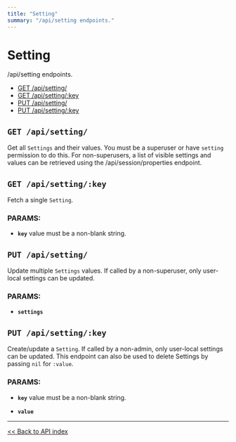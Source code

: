 ```yaml
---
title: "Setting"
summary: "/api/setting endpoints."
---
```


# Setting

/api/setting endpoints.

  - [GET /api/setting/](#get-apisetting)
  - [GET /api/setting/:key](#get-apisettingkey)
  - [PUT /api/setting/](#put-apisetting)
  - [PUT /api/setting/:key](#put-apisettingkey)

## `GET /api/setting/`

Get all `Settings` and their values. You must be a superuser or have `setting` permission to do this.
  For non-superusers, a list of visible settings and values can be retrieved using the /api/session/properties endpoint.

## `GET /api/setting/:key`

Fetch a single `Setting`.

### PARAMS:

*  **`key`** value must be a non-blank string.

## `PUT /api/setting/`

Update multiple `Settings` values. If called by a non-superuser, only user-local settings can be updated.

### PARAMS:

*  **`settings`**

## `PUT /api/setting/:key`

Create/update a `Setting`. If called by a non-admin, only user-local settings can be updated.
   This endpoint can also be used to delete Settings by passing `nil` for `:value`.

### PARAMS:

*  **`key`** value must be a non-blank string.

*  **`value`**

---

[<< Back to API index](../api-documentation.md)